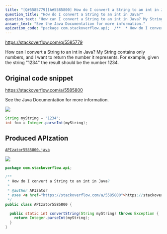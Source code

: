 ```yaml
---
title: "[Q#5585779][A#5585800] How do I convert a String to an int in Java?"
question_title: "How do I convert a String to an int in Java?"
question_text: "How can I convert a String to an int in Java? My String contains only numbers, and I want to return the number it represents. For example, given the string \"1234\" the result should be the number 1234."
answer_text: "See the Java Documentation for more information."
apization_code: "package com.stackoverflow.api;  /**  * How do I convert a String to an int in Java?  *  * @author APIzator  * @see <a href=\"https://stackoverflow.com/a/5585800\">https://stackoverflow.com/a/5585800</a>  */ public class APIzator5585800 {    public static int convertString(String myString) throws Exception {     return Integer.parseInt(myString);   } }"
---
```


https://stackoverflow.com/q/5585779

How can I convert a String to an int in Java?
My String contains only numbers, and I want to return the number it represents.
For example, given the string &quot;1234&quot; the result should be the number 1234.



## Original code snippet

https://stackoverflow.com/a/5585800

See the Java Documentation for more information.

<div class="code-logo"><img src="/stackoverflow.png" /></div>

```java
String myString = "1234";
int foo = Integer.parseInt(myString);
```

## Produced APIzation

[`APIzator5585800.java`](https://github.com/blind-papers/apization-temp-data/raw/main/search/APIzator5585800.java)

<div class="code-logo"><img src="/apizator.png" /></div>

```java
package com.stackoverflow.api;

/**
 * How do I convert a String to an int in Java?
 *
 * @author APIzator
 * @see <a href="https://stackoverflow.com/a/5585800">https://stackoverflow.com/a/5585800</a>
 */
public class APIzator5585800 {

  public static int convertString(String myString) throws Exception {
    return Integer.parseInt(myString);
  }
}

```